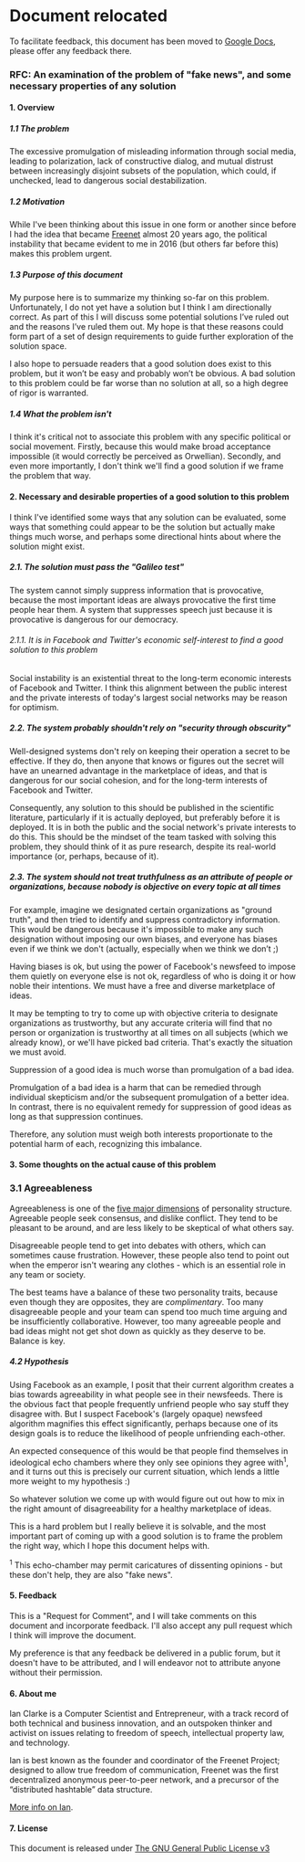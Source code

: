 # Document relocated

To facilitate feedback, this document has been moved to [Google Docs](https://docs.google.com/document/d/1k2FgRzUCKRg7I2uq-_31Qkzxjo4lT0HtuTz76SLBw_I/edit?usp=sharing), please offer any feedback there.

### RFC: An examination of the problem of "fake news", and some necessary properties of any solution

#### 1. Overview

##### 1.1 The problem

The excessive promulgation of misleading information through social media, leading to polarization, lack of constructive dialog, and mutual distrust between increasingly disjoint subsets of the population, which could, if unchecked, lead to dangerous social destabilization.

##### 1.2 Motivation

While I've been thinking about this issue in one form or another since before I had the idea that became [Freenet](https://en.wikipedia.org/wiki/Freenet) almost 20 years ago, the political instability that became evident to me in 2016 (but others far before this) makes this problem urgent.

##### 1.3 Purpose of this document 

My purpose here is to summarize my thinking so-far on this problem.  Unfortunately, I do not yet have a solution but I think I am directionally correct.  As part of this I will discuss some potential solutions I’ve ruled out and the reasons I’ve ruled them out.  My hope is that these reasons could form part of a set of design requirements to guide further exploration of the solution space.  

I also hope to persuade readers that a good solution does exist to this problem, but it won’t be easy and probably won’t be obvious.  A bad solution to this problem could be far worse than no solution at all, so a high degree of rigor is warranted.

##### 1.4 What the problem isn't

I think it's critical not to associate this problem with any specific political or social movement.  Firstly, because this would make broad acceptance impossible (it would correctly be perceived as Orwellian).  Secondly, and even more importantly, I don't think we'll find a good solution if we frame the problem that way.

#### 2. Necessary and desirable properties of a good solution to this problem

I think I've identified some ways that any solution can be evaluated, some ways that something could appear to be the solution but actually make things much worse, and perhaps some directional hints about where the solution might exist.

##### 2.1. The solution must pass the "Galileo test"

The system cannot simply suppress information that is provocative, because the most important ideas are always provocative the first time people hear them.  A system that suppresses speech just because it is provocative is dangerous for our democracy.  

###### 2.1.1. It is in Facebook and Twitter's economic self-interest to find a good solution to this problem

Social instability is an existential threat to the long-term economic interests of Facebook and Twitter.  I think this alignment between the public interest and the private interests of today's largest social networks may be reason for optimism.

##### 2.2. The system probably shouldn't rely on "security through obscurity"

Well-designed systems don't rely on keeping their operation a secret to be effective.  If they do, then anyone that knows or figures out the secret will have an unearned advantage in the marketplace of ideas, and that is dangerous for our social cohesion, and for the long-term interests of Facebook and Twitter.

Consequently, any solution to this should be published in the scientific literature, particularly if it is actually deployed, but preferably before it is deployed.  It is in both the public and the social network's private interests to do this.  This should be the mindset of the team tasked with solving this problem, they should think of it as pure research, despite its real-world importance (or, perhaps, because of it).

##### 2.3. The system should not treat truthfulness as an attribute of people or organizations, because nobody is objective on every topic at all times

For example, imagine we designated certain organizations as "ground truth", and then tried to identify and suppress contradictory information.  This would be dangerous because it's impossible to make any such designation without imposing our own biases, and everyone has biases even if we think we don't (actually, especially when we think we don’t ;)

Having biases is ok, but using the power of Facebook's newsfeed to impose them quietly on everyone else is not ok, regardless of who is doing it or how noble their intentions.  We must have a free and diverse marketplace of ideas.

It may be tempting to try to come up with objective criteria to designate organizations as trustworthy, but any accurate criteria will find that no person or organization is trustworthy at all times on all subjects (which we already know), or we'll have picked bad criteria.  That's exactly the situation we must avoid.

Suppression of a good idea is much worse than promulgation of a bad idea.

Promulgation of a bad idea is a harm that can be remedied through individual skepticism and/or the subsequent promulgation of a better idea.  In contrast, there is no equivalent remedy for suppression of good ideas as long as that suppression continues.

Therefore, any solution must weigh both interests proportionate to the potential harm of each, recognizing this imbalance.

#### 3. Some thoughts on the actual cause of this problem

### 3.1 Agreeableness

Agreeableness is one of the [five major dimensions](https://en.wikipedia.org/wiki/Big_Five_personality_traits) of personality structure.  Agreeable people seek consensus, and dislike conflict.  They tend to be pleasant to be around, and are less likely to be skeptical of what others say.

Disagreeable people tend to get into debates with others, which can sometimes cause frustration.  However, these people also tend to point out when the emperor isn't wearing any clothes - which is an essential role in any team or society.

The best teams have a balance of these two personality traits, because even though they are opposites, they are *complimentary*.  Too many disagreeable people and your team can spend too much time arguing and be insufficiently collaborative.  However, too many agreeable people and bad ideas might not get shot down as quickly as they deserve to be.  Balance is key.

##### 4.2 Hypothesis

Using Facebook as an example, I posit that their current algorithm creates a bias towards agreeability in what people see in their newsfeeds.  There is the obvious fact that people frequently unfriend people who say stuff they disagree with.  But I suspect Facebook's (largely opaque) newsfeed algorithm magnifies this effect significantly, perhaps because one of its design goals is to reduce the likelihood of people unfriending each-other.

An expected consequence of this would be that people find themselves in ideological echo chambers where they only see opinions they agree with<sup>1</sup>, and it turns out this is precisely our current situation, which lends a little more weight to my hypothesis :)

So whatever solution we come up with would figure out out how to mix in the right amount of disagreeability for a healthy marketplace of ideas.
 
This is a hard problem but I really believe it is solvable, and the most important part of coming up with a good solution is to frame the problem the right way, which I hope this document helps with.

<sup>1</sup> This echo-chamber may permit caricatures of dissenting opinions - but these don't help, they are also "fake news".

#### 5. Feedback

This is a "Request for Comment", and I will take comments on this document and incorporate feedback.  I'll also accept any pull request which I think will improve the document.  

My preference is that any feedback be delivered in a public forum, but it doesn't have to be attributed, and I will endeavor not to attribute anyone without their permission.

#### 6. About me

Ian Clarke is a Computer Scientist and Entrepreneur, with a track record of both technical and business innovation, and an outspoken thinker and activist on issues relating to freedom of speech, intellectual property law, and technology.

Ian is best known as the founder and coordinator of the Freenet Project; designed to allow true freedom of communication, Freenet was the first decentralized anonymous peer-to-peer network, and a precursor of the “distributed hashtable” data structure.

[More info on Ian](http://blog.locut.us/about/).

#### 7. License

This document is released under [The GNU General Public License v3](https://www.gnu.org/licenses/gpl.html)
